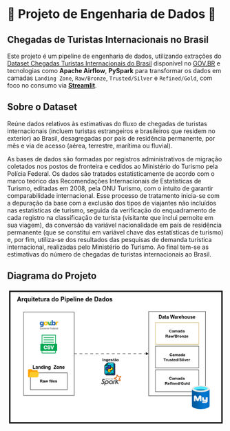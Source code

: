 # 🔗 Projeto de Engenharia de Dados 🔗

## Chegadas de Turistas Internacionais no Brasil

Este projeto é um pipeline de engenharia de dados, utilizando extrações do [Dataset Chegadas Turistas Internacionais do Brasil](https://dados.gov.br/dados/conjuntos-dados/estimativas-de-chegadas-de-turistas-internacionais-ao-brasil) disponível no [GOV.BR](https://www.gov.br/pt-br) e tecnologias como **Apache Airflow**, **PySpark** para transformar os dados em camadas `Landing Zone`, `Raw/Bronze`, `Trusted/Silver` e `Refined/Gold`, com foco no consumo via [**Streamlit**](https://streamlit.io/).

## Sobre o Dataset

Reúne dados relativos às estimativas do fluxo de chegadas de turistas internacionais (incluem turistas estrangeiros e brasileiros que residem no exterior) ao Brasil, desagregadas por país de residência permanente, por mês e via de acesso (aérea, terrestre, marítima ou fluvial).

As bases de dados são formadas por registros administrativos de migração coletados nos postos de fronteira e cedidos ao Ministério do Turismo pela Polícia Federal. Os dados são tratados estatisticamente de acordo com o marco teórico das Recomendações Internacionais de Estatísticas de Turismo, editadas em 2008, pela ONU Turismo, com o intuito de garantir comparabilidade internacional. Esse processo de tratamento inicia-se com a depuração da base com a exclusão dos tipos de viajantes não incluídos nas estatísticas de turismo, seguida da verificação do enquadramento de cada registro na classificação de turista (visitante que inclui pernoite em sua viagem), da conversão da variável nacionalidade em país de residência permanente (que se constitui em variável chave das estatísticas de turismo) e, por fim, utiliza-se dos resultados das pesquisas de demanda turística internacional, realizadas pelo Ministério do Turismo. Ao final tem-se as estimativas do número de chegadas de turistas internacionais ao Brasil.

## Diagrama do Projeto

![Diagrama do Projeto](https://github.com/AndersonSarmento/chegadas_turistas_internacionais_brasil/blob/main/imagens/desenho_de_solucao.png)